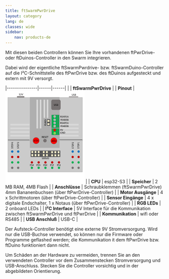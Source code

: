 ```yaml
---
title: ftSwarmPwrDrive
layout: category
lang: de
classes: wide
sidebar:
    nav: products-de
---
```


Mit diesen beiden Controllern können Sie Ihre vorhandenen ftPwrDrive- oder ftDuinos-Controller in den Swarm integrieren. 

Dabei wird der eigentliche ftSwarmPwrdrive- bzw. ftSwarmDuino-Controller auf die I²C-Schnittstelle des ftPwrDrive bzw. des ftDuinos aufgesteckt und extern mit 9V versorgt. 

|---------------|------|------|
| | **ftSwarmPwrDrive** |
| **Pinout**    | <img alt="ftSwarm Pinout" src="/assets/img/ftSwarmPwrDrivePinout.png" width="250"> |
| **CPU**             | esp32-S3                                          | 
| **Speicher**        | 2 MB RAM, 4MB Flash                               | 
| **Anschlüsse**      | Schraubklemmen (ftSwarmPwrDrive)<br>4mm Bananenbuchsen (über ftPwrDrive-Controller) |
| **Motor Ausgänge**  | 4 x Schrittmotoren (über ftPwrDrive-Controller)  |
| **Sensor Eingänge** | 4 x digitale Endschalter, 1 x Notaus (über ftPwrDrive-Controller) |
| **RGB LEDs**        | 2 onboard LEDs                                    |
| **I²C Interface**   | 5V Interface für die Kommunikation zwischen ftSwarmPwrDrive und ftPwrDrive   | 
| **Kommunikation**   | wifi oder RS485                                   |
| **USB Anschluß**    | USB-C                                             | 

Der Aufsteck-Controller benötigt eine externe 9V Stromversorgung. Wird nur die USB-Buchse verwendet, so können nur die Firmware oder Programme geflashed werden; die Kommunikation it dem ftPwrDrive bzw. ftDuino funktioniert dann nicht.

Um Schäden an der Hardware zu vermeiden, trennen Sie an den verwendeten Controller vor dem Zusammenstecken Stromversorgung und USB-Anschluss. Stecken Sie die Controller vorsichtig und in der abgebildeten Orientierung.   